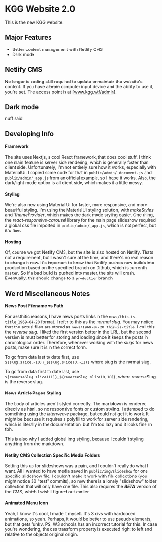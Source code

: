 # KGG Website 2.0

This is the new KGG website.

## Major Features

- Better content management with Netlify CMS
- Dark mode

## Netlify CMS

No longer is coding skill required to update or maintain the website's content. If you have a ~~brain~~ computer input device and the ability to use it, you're set. The access point is at [www.kgg.wtf/admin].

## Dark mode

nuff said

## Developing Info

#### Framework 
The site uses Nextjs, a cool React framework, that does cool stuff. I think one main feature is server side rendering, which is generally faster than client side. Unfortunately, I'm not entirely sure how it works, especially with MaterialUi. I copied some code for that in `public/admin/_document.js` and `public/admin/_app.js` from an official example, so I hope it works. Also, the dark/light mode option is all client side, which makes it a little messy.

#### Styling
We're also now using Material Ui for faster, more responsive, and more beautiful styling. I'm using the MaterialUi styling solution, with _makeStyles_ and _ThemeProvider_, which makes the dark mode styling easier. One thing, the _react-responsive-carousel_ library for the main page slideshow required a global css file imported in `public/admin/_app.js`, which is not perfect, but it's fine.

#### Hosting
Of, course we got Netlify CMS, but the site is also hosted on Netlify. Thats not a requirement, but I wasn't sure at the time, and there's no real reason to change it now. It's important to know that Netlify pushes new builds into production based on the specified branch on Github, which is currently `master`. So if a bad build is pushed into master, the site will crash. Eventually, this should change
to a `production` branch.

## Weird Miscellaneous Notes

#### News Post Filename vs Path

For aesthitic reasons, I have news posts links in the `news/this-is-title_1969-04-20` format. I refer to this as the *normal slug*. You may notice that the actual files are stored as `news/1969-04-20_this-is-title`. I call this the *reverse slug*. I liked the first version better in the URL, but the second version is must better for storing and loading since it keeps the posts in chronological order. Therefore, whenever working with the *slugs* for news posts, make sure it is in the correct form. 

To go from data last to date first, use ``${slug.slice(-10)}_${slug.slice(0,-11)}`` where slug is the normal slug.

To go from data first to date last, use ``${reverseSlug.slice(11)}_${reverseSlug.slice(0,10)}``, where reverseSlug is the reverse slug.

#### News Article Pages Styling

The body of articles aren't styled correctly. The markdown is rendered directly as html, so no responsive fonts or custom styling. I attemped to do something using the *interweave* package, but could not get it to work. It might be because it requires a polyfill to work for server side rendering, which is literally in the documentation, but I'm too lazy and it looks fine rn tbh.

This is also why I added global img styling, because I couldn't styling anything from the markdown.

#### Netlify CMS Collection Specific Media Folders

Setting this up for slideshows was a pain, and I couldn't really do what I want. All I wanted to have media saved in `public/img/slideshow` for one specific slideshow file. I couldn't make it work with file collections (you might notice 30 "test" commits), so now there is a lonely "slideshow" folder collection that will only have one file. This also requires the **_BETA_** version of the CMS, which I wish I figured out earlier.

#### Animated Menu Icon

Yeah, I know it's cool, I made it myself. It's 3 divs with hardcoded animations, so yeah. Perhaps, it would be better to use pseudo elements, but that gets funky. PS, W3 schools has an incorrect tutorial for this. In case you're wondering, the css transform property is executed right to left and relative to the objects original origin.
